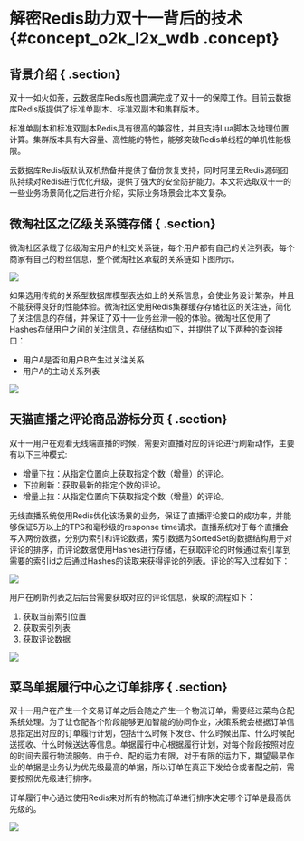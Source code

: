 # 解密Redis助力双十一背后的技术 {#concept_o2k_l2x_wdb .concept}

## 背景介绍 { .section}

双十一如火如荼，云数据库Redis版也圆满完成了双十一的保障工作。目前云数据库Redis版提供了标准单副本、标准双副本和集群版本。

标准单副本和标准双副本Redis具有很高的兼容性，并且支持Lua脚本及地理位置计算。集群版本具有大容量、高性能的特性，能够突破Redis单线程的单机性能极限。

云数据库Redis版默认双机热备并提供了备份恢复支持，同时阿里云Redis源码团队持续对Redis进行优化升级，提供了强大的安全防护能力。本文将选取双十一的一些业务场景简化之后进行介绍，实际业务场景会比本文复杂。

## 微淘社区之亿级关系链存储 { .section}

微淘社区承载了亿级淘宝用户的社交关系链，每个用户都有自己的关注列表，每个商家有自己的粉丝信息，整个微淘社区承载的关系链如下图所示。

![](http://static-aliyun-doc.oss-cn-hangzhou.aliyuncs.com/assets/img/3167/15620563013169_zh-CN.png)

如果选用传统的关系型数据库模型表达如上的关系信息，会使业务设计繁杂，并且不能获得良好的性能体验。微淘社区使用Redis集群缓存存储社区的关注链，简化了关注信息的存储，并保证了双十一业务丝滑一般的体验。微淘社区使用了Hashes存储用户之间的关注信息，存储结构如下，并提供了以下两种的查询接口：

-   用户A是否和用户B产生过关注关系
-   用户A的主动关系列表

![](http://static-aliyun-doc.oss-cn-hangzhou.aliyuncs.com/assets/img/3167/15620563013171_zh-CN.png)

## 天猫直播之评论商品游标分页 { .section}

双十一用户在观看无线端直播的时候，需要对直播对应的评论进行刷新动作，主要有以下三种模式:

-   增量下拉：从指定位置向上获取指定个数（增量）的评论。
-   下拉刷新：获取最新的指定个数的评论。
-   增量上拉：从指定位置向下获取指定个数（增量）的评论。

无线直播系统使用Redis优化该场景的业务，保证了直播评论接口的成功率，并能够保证5万以上的TPS和毫秒级的response time请求。直播系统对于每个直播会写入两份数据，分别为索引和评论数据，索引数据为SortedSet的数据结构用于对评论的排序，而评论数据使用Hashes进行存储，在获取评论的时候通过索引拿到需要的索引id之后通过Hashes的读取来获得评论的列表。评论的写入过程如下：

![](http://static-aliyun-doc.oss-cn-hangzhou.aliyuncs.com/assets/img/3167/15620563013173_zh-CN.png)

用户在刷新列表之后后台需要获取对应的评论信息，获取的流程如下：

1.  获取当前索引位置
2.  获取索引列表
3.  获取评论数据

![](http://static-aliyun-doc.oss-cn-hangzhou.aliyuncs.com/assets/img/3167/15620563013174_zh-CN.png)

## 菜鸟单据履行中心之订单排序 { .section}

双十一用户在产生一个交易订单之后会随之产生一个物流订单，需要经过菜鸟仓配系统处理。为了让仓配各个阶段能够更加智能的协同作业，决策系统会根据订单信息指定出对应的订单履行计划，包括什么时候下发仓、什么时候出库、什么时候配送揽收、什么时候送达等信息。单据履行中心根据履行计划，对每个阶段按照对应的时间去履行物流服务。由于仓、配的运力有限，对于有限的运力下，期望最早作业的单据是业务认为优先级最高的单据，所以订单在真正下发给仓或者配之前，需要按照优先级进行排序。

订单履行中心通过使用Redis来对所有的物流订单进行排序决定哪个订单是最高优先级的。

![](http://static-aliyun-doc.oss-cn-hangzhou.aliyuncs.com/assets/img/3167/15620563023175_zh-CN.png)

